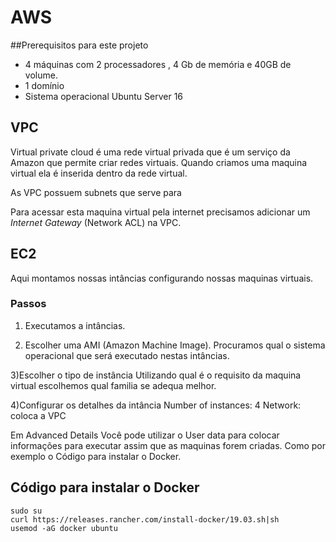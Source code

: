 # AWS

##Prerequisitos para este projeto
- 4 máquinas com 2 processadores , 4 Gb de memória e 40GB de volume.
- 1 domínio
- Sistema operacional Ubuntu Server 16

## VPC
Virtual private cloud é uma rede virtual privada que é um serviço da Amazon que permite criar redes virtuais. Quando criamos uma maquina virtual ela é inserida dentro da rede virtual.

As VPC possuem subnets que serve para

Para acessar esta maquina virtual pela internet precisamos adicionar um *Internet Gateway* (Network ACL) na VPC.

## EC2
Aqui montamos nossas intâncias configurando nossas maquinas virtuais.

### Passos
1) Executamos a intâncias.

2) Escolher uma AMI (Amazon Machine Image).
  Procuramos qual o sistema operacional que será executado nestas intâncias.
  
3)Escolher o tipo de instância
  Utilizando qual é o requisito da maquina virtual escolhemos qual familia se adequa melhor.

4)Configurar os detalhes da intância
  Number of instances: 4
  Network: coloca a VPC
  
  Em Advanced Details
    Você pode utilizar o User data para colocar informações para executar assim que as maquinas forem criadas. Como por exemplo o Código para instalar o Docker.
  





## Código para instalar o Docker

``` shell
sudo su
curl https://releases.rancher.com/install-docker/19.03.sh|sh
usemod -aG docker ubuntu
```
